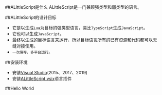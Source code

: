 
##ALittleScript是什么
ALittleScript是一门兼顾强类型和弱类型的语言。

##ALittleScript的设计目标
* 它是以生成`Lua`为目标的强类型语言，类比`TypeScript`生成`JavaScript`。
* 它也可以生成`JavaScript`。
* 最终以生成的目标语言来运行，所以目标语言所有的已有资源和代码都可以无缝对接使用。
* `一次编写，多平台运行`。

##安装环境

* 安装[Visual Studio](https://visualstudio.microsoft.com/zh-hans/vs/)(2015、2017、2019)
* 安装[ALittleScript.vsix](https://github.com/alittlesail/ALittle/blob/master/ALittleScript.vsix)语言插件

##Hello World
